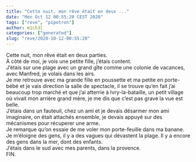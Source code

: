 ```yaml
---
title: "Cette nuit, mon rêve était en deux ..."
date: "Mon Oct 12 00:55:20 CEST 2020"
tags: ["reve", "pipotron"]
author: m1ch3l
categories: ["generated"]
slug: "reve/2020-10-12-00:55:20"
---
```


Cette nuit, mon rêve était en deux parties.<br>
À côté de moi, je vois une petite fille, j’étais content.<br>
J’étais sur une plage avec un grand gîte comme une colonie de vacances, avec Manfred, je volais dans les airs.<br>
Je me retrouve avec ma grande fille en poussette et ma petite en porte-bébé et je vais direction la salle de spectacle, il se trouve qu’en fait j’ai beaucoup trop marché et que j’ai atterrie à Ivry-la-bataille, un petit village où vivait mon arrière grand mère, je me dis que c’est pas grave la vue est belle.<br>
J’étais dans un fauteuil, chez un ami et je devais désarmer mon ami imaginaire, on était attachés ensemble, je devais appuyé sur des mécanismes pour récuperer une arme.<br>
Je remarque qu’on essaie de me voler mon porte-feuille dans ma banane. Je m’éloigne des gens, il y a des vagues qui dévastent la plage. Il y a encore des gens dans la mer, dont des enfants.<br>
J’étais dans le sud avec mes parents, dans la provence.<br>
FIN.<br>
